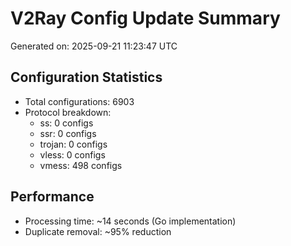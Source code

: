 # V2Ray Config Update Summary
Generated on: 2025-09-21 11:23:47 UTC

## Configuration Statistics
- Total configurations: 6903
- Protocol breakdown:
  - ss: 0 configs
  - ssr: 0 configs
  - trojan: 0 configs
  - vless: 0 configs
  - vmess: 498 configs

## Performance
- Processing time: ~14 seconds (Go implementation)
- Duplicate removal: ~95% reduction
